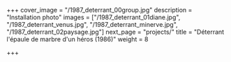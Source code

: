 +++
cover_image = "/1987_deterrant_00group.jpg"
description = "Installation photo"
images = ["/1987_deterrant_01diane.jpg", "/1987_deterrant_venus.jpg", "/1987_deterrant_minerve.jpg", "/1987_deterrant_02paysage.jpg"]
next_page = "projects/"
title = "Déterrant l'épaule de marbre d'un héros (1986)"
weight = 8

+++
